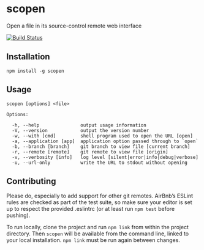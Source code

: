 # scopen
Open a file in its source-control remote web interface

[![Build Status](https://travis-ci.org/andrewbranch/scopen.svg?branch=master)](https://travis-ci.org/andrewbranch/scopen)

## Installation
```shell
npm install -g scopen
```

## Usage
```
scopen [options] <file>

Options:

  -h, --help               output usage information
  -V, --version            output the version number
  -w, --with [cmd]         shell program used to open the URL [open]
  -a, --application [app]  application option passed through to `open`
  -b, --branch [branch]    git branch to view file [current branch]
  -r, --remote [remote]    git remote to view file [origin]
  -v, --verbosity [info]   log level [silent|error|info|debug|verbose]
  -u, --url-only           write the URL to stdout without opening
```

## Contributing
Please do, especially to add support for other git remotes. AirBnb’s ESLint rules are checked as part of the test suite, so make sure your editor is set up to respect the provided .eslintrc (or at least run `npm test` before pushing).

To run locally, clone the project and run `npm link` from within the project directory. Then `scopen` will be available from the command line, linked to your local installation. `npm link` must be run again between changes.

